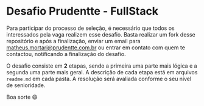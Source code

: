 # Desafio Prudentte - FullStack

Para participar do processo de seleção, é necessário que todos os interessados pela vaga realizem esse desafio. Basta realizar um fork desse repositório e após a finalização, enviar um email para matheus.mortari@prudentte.com.br ou entrar em contato com quem te contactou, notificando a finalização do desafio.

O desafio consiste em **2** etapas, sendo a primeira uma parte mais lógica e a segunda uma parte mais geral. A descrição de cada etapa está em arquivos `readme.md` em cada pasta. A resolução será avaliada conforme o seu nível de senioridade.

Boa sorte 😄

